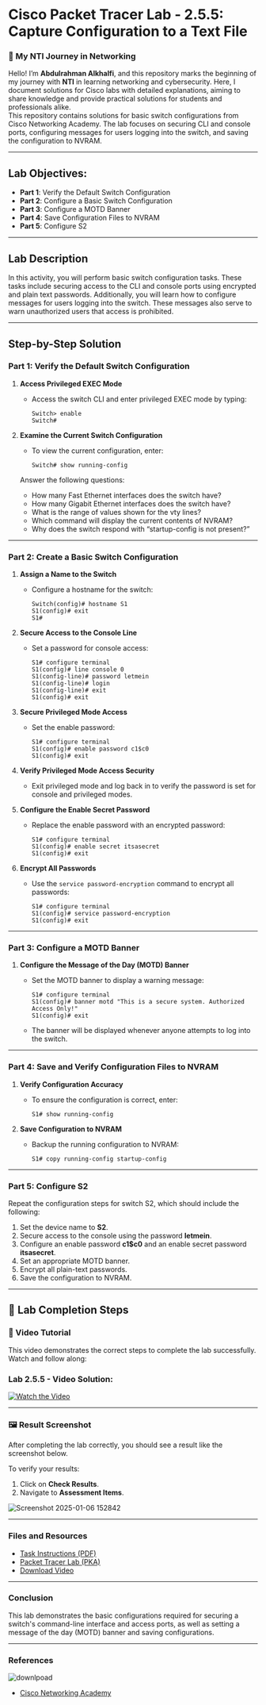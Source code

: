 # **Cisco Packet Tracer Lab - 2.5.5: Capture Configuration to a Text File**

### **🚀 My NTI Journey in Networking** 
Hello! I’m **Abdulrahman Alkhalfi**, and this repository marks the beginning of my journey with **NTI** in learning networking and cybersecurity. Here, I document solutions for Cisco labs with detailed explanations, aiming to share knowledge and provide practical solutions for students and professionals alike.  
This repository contains solutions for basic switch configurations from Cisco Networking Academy. The lab focuses on securing CLI and console ports, configuring messages for users logging into the switch, and saving the configuration to NVRAM.

---

## **Lab Objectives:**
- **Part 1**: Verify the Default Switch Configuration
- **Part 2**: Configure a Basic Switch Configuration
- **Part 3**: Configure a MOTD Banner
- **Part 4**: Save Configuration Files to NVRAM
- **Part 5**: Configure S2

---

## **Lab Description**  
In this activity, you will perform basic switch configuration tasks. These tasks include securing access to the CLI and console ports using encrypted and plain text passwords. Additionally, you will learn how to configure messages for users logging into the switch. These messages also serve to warn unauthorized users that access is prohibited.

---

## **Step-by-Step Solution**

### **Part 1: Verify the Default Switch Configuration**  
1. **Access Privileged EXEC Mode**  
   - Access the switch CLI and enter privileged EXEC mode by typing:  
     ```plaintext
     Switch> enable
     Switch#
     ```

2. **Examine the Current Switch Configuration**  
   - To view the current configuration, enter:  
     ```plaintext
     Switch# show running-config
     ```
   Answer the following questions:  
   - How many Fast Ethernet interfaces does the switch have?  
   - How many Gigabit Ethernet interfaces does the switch have?  
   - What is the range of values shown for the vty lines?  
   - Which command will display the current contents of NVRAM?  
   - Why does the switch respond with “startup-config is not present?”

---

### **Part 2: Create a Basic Switch Configuration**  
1. **Assign a Name to the Switch**  
   - Configure a hostname for the switch:  
     ```plaintext
     Switch(config)# hostname S1
     S1(config)# exit
     S1#
     ```

2. **Secure Access to the Console Line**  
   - Set a password for console access:  
     ```plaintext
     S1# configure terminal
     S1(config)# line console 0
     S1(config-line)# password letmein
     S1(config-line)# login
     S1(config-line)# exit
     S1(config)# exit
     ```

3. **Secure Privileged Mode Access**  
   - Set the enable password:  
     ```plaintext
     S1# configure terminal
     S1(config)# enable password c1$c0
     S1(config)# exit
     ```

4. **Verify Privileged Mode Access Security**  
   - Exit privileged mode and log back in to verify the password is set for console and privileged modes.

5. **Configure the Enable Secret Password**  
   - Replace the enable password with an encrypted password:  
     ```plaintext
     S1# configure terminal
     S1(config)# enable secret itsasecret
     S1(config)# exit
     ```

6. **Encrypt All Passwords**  
   - Use the `service password-encryption` command to encrypt all passwords:  
     ```plaintext
     S1# configure terminal
     S1(config)# service password-encryption
     S1(config)# exit
     ```

---

### **Part 3: Configure a MOTD Banner**  
1. **Configure the Message of the Day (MOTD) Banner**  
   - Set the MOTD banner to display a warning message:  
     ```plaintext
     S1# configure terminal
     S1(config)# banner motd "This is a secure system. Authorized Access Only!"
     S1(config)# exit
     ```

   - The banner will be displayed whenever anyone attempts to log into the switch.

---

### **Part 4: Save and Verify Configuration Files to NVRAM**  
1. **Verify Configuration Accuracy**  
   - To ensure the configuration is correct, enter:  
     ```plaintext
     S1# show running-config
     ```

2. **Save Configuration to NVRAM**  
   - Backup the running configuration to NVRAM:  
     ```plaintext
     S1# copy running-config startup-config
     ```

---

### **Part 5: Configure S2**  
Repeat the configuration steps for switch S2, which should include the following:  
1. Set the device name to **S2**.
2. Secure access to the console using the password **letmein**.
3. Configure an enable password **c1$c0** and an enable secret password **itsasecret**.
4. Set an appropriate MOTD banner.
5. Encrypt all plain-text passwords.
6. Save the configuration to NVRAM.

---

## 📝 Lab Completion Steps

### 🎥 Video Tutorial
This video demonstrates the correct steps to complete the lab successfully. Watch and follow along:
### Lab 2.5.5 - Video Solution:
[![Watch the Video](https://github.com/user-attachments/assets/0aa03e53-644d-4fae-b559-2da8195d4012)](https://github.com/user-attachments/assets/881471a9-c365-4d4e-903f-867483a79e1f)

---

### 🖼️ Result Screenshot
After completing the lab correctly, you should see a result like the screenshot below. 

To verify your results:
1. Click on **Check Results**.
2. Navigate to **Assessment Items**.
   
![Screenshot 2025-01-06 152842](https://github.com/user-attachments/assets/1406442f-185c-4a33-ab1b-6c91b3fa0a74)

---

### **Files and Resources**  
- [Task Instructions (PDF)](https://www.netacad.com/content/itn/1.0/courses/content/m2/en-US/assets/2.5.5-packet-tracer---configure-initial-switch-settings.pdf)  
- [Packet Tracer Lab (PKA)](https://www.netacad.com/content/itn/1.0/courses/content/m2/en-US/assets/2.5.5-packet-tracer---configure-initial-switch-settings.pka)
- [Download Video](https://github.com/user-attachments/assets/881471a9-c365-4d4e-903f-867483a79e1f)

---

### **Conclusion**  
This lab demonstrates the basic configurations required for securing a switch's command-line interface and access ports, as well as setting a message of the day (MOTD) banner and saving configurations. 

---  

### **References** 
![downlpoad](https://github.com/user-attachments/assets/6533eb8e-edef-4cb5-ab3c-d12ce3918a59)
- [Cisco Networking Academy](https://www.netacad.com)  
